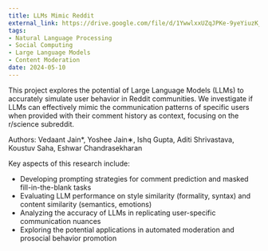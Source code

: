 ```yaml
---
title: LLMs Mimic Reddit
external_link: https://drive.google.com/file/d/1YwwlxxUZqJPKe-9yeYiuzK_q5-hp8-Q0/view?usp=sharing
tags:
- Natural Language Processing
- Social Computing
- Large Language Models
- Content Moderation
date: 2024-05-10
---
```


This project explores the potential of Large Language Models (LLMs) to accurately simulate user behavior in Reddit communities. We investigate if LLMs can effectively mimic the communication patterns of specific users when provided with their comment history as context, focusing on the r/science subreddit.

Authors: Vedaant Jain*, Yoshee Jain∗, Ishq Gupta, Aditi Shrivastava, Koustuv Saha, Eshwar Chandrasekharan
<!--more-->
Key aspects of this research include:

- Developing prompting strategies for comment prediction and masked fill-in-the-blank tasks
- Evaluating LLM performance on style similarity (formality, syntax) and content similarity (semantics, emotions)
- Analyzing the accuracy of LLMs in replicating user-specific communication nuances
- Exploring the potential applications in automated moderation and prosocial behavior promotion

